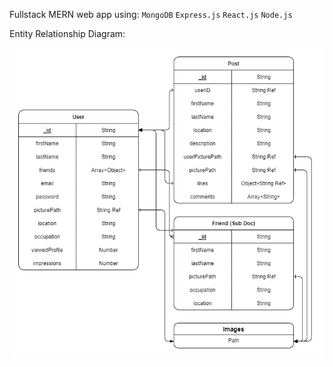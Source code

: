 Fullstack MERN web app using:
`MongoDB`
`Express.js`
`React.js`
`Node.js`

Entity Relationship Diagram:

![Entity Relationship Diagram](./Entity_Relation.png)
